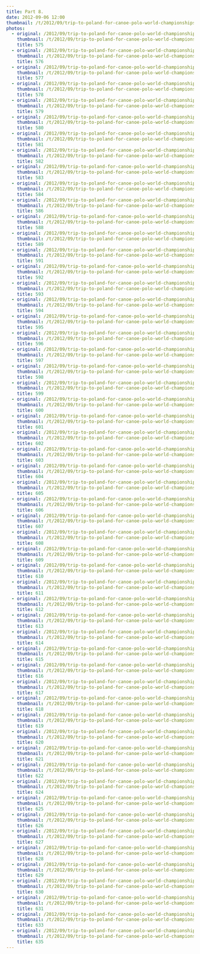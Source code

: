 ```yaml
---
title: Part 8.
date: 2012-09-06 12:00
thumbnail: /t/2012/09/trip-to-poland-for-canoe-polo-world-championships/world-championships/Random-photos-of-players-and-spectators/part-8/575.jpg
photos:
  - original: /2012/09/trip-to-poland-for-canoe-polo-world-championships/world-championships/Random-photos-of-players-and-spectators/part-8/575.jpg
    thumbnail: /t/2012/09/trip-to-poland-for-canoe-polo-world-championships/world-championships/Random-photos-of-players-and-spectators/part-8/575.jpg
    title: 575
  - original: /2012/09/trip-to-poland-for-canoe-polo-world-championships/world-championships/Random-photos-of-players-and-spectators/part-8/576.jpg
    thumbnail: /t/2012/09/trip-to-poland-for-canoe-polo-world-championships/world-championships/Random-photos-of-players-and-spectators/part-8/576.jpg
    title: 576
  - original: /2012/09/trip-to-poland-for-canoe-polo-world-championships/world-championships/Random-photos-of-players-and-spectators/part-8/577.jpg
    thumbnail: /t/2012/09/trip-to-poland-for-canoe-polo-world-championships/world-championships/Random-photos-of-players-and-spectators/part-8/577.jpg
    title: 577
  - original: /2012/09/trip-to-poland-for-canoe-polo-world-championships/world-championships/Random-photos-of-players-and-spectators/part-8/578.jpg
    thumbnail: /t/2012/09/trip-to-poland-for-canoe-polo-world-championships/world-championships/Random-photos-of-players-and-spectators/part-8/578.jpg
    title: 578
  - original: /2012/09/trip-to-poland-for-canoe-polo-world-championships/world-championships/Random-photos-of-players-and-spectators/part-8/579.jpg
    thumbnail: /t/2012/09/trip-to-poland-for-canoe-polo-world-championships/world-championships/Random-photos-of-players-and-spectators/part-8/579.jpg
    title: 579
  - original: /2012/09/trip-to-poland-for-canoe-polo-world-championships/world-championships/Random-photos-of-players-and-spectators/part-8/580.jpg
    thumbnail: /t/2012/09/trip-to-poland-for-canoe-polo-world-championships/world-championships/Random-photos-of-players-and-spectators/part-8/580.jpg
    title: 580
  - original: /2012/09/trip-to-poland-for-canoe-polo-world-championships/world-championships/Random-photos-of-players-and-spectators/part-8/581.jpg
    thumbnail: /t/2012/09/trip-to-poland-for-canoe-polo-world-championships/world-championships/Random-photos-of-players-and-spectators/part-8/581.jpg
    title: 581
  - original: /2012/09/trip-to-poland-for-canoe-polo-world-championships/world-championships/Random-photos-of-players-and-spectators/part-8/582.jpg
    thumbnail: /t/2012/09/trip-to-poland-for-canoe-polo-world-championships/world-championships/Random-photos-of-players-and-spectators/part-8/582.jpg
    title: 582
  - original: /2012/09/trip-to-poland-for-canoe-polo-world-championships/world-championships/Random-photos-of-players-and-spectators/part-8/583.jpg
    thumbnail: /t/2012/09/trip-to-poland-for-canoe-polo-world-championships/world-championships/Random-photos-of-players-and-spectators/part-8/583.jpg
    title: 583
  - original: /2012/09/trip-to-poland-for-canoe-polo-world-championships/world-championships/Random-photos-of-players-and-spectators/part-8/584.jpg
    thumbnail: /t/2012/09/trip-to-poland-for-canoe-polo-world-championships/world-championships/Random-photos-of-players-and-spectators/part-8/584.jpg
    title: 584
  - original: /2012/09/trip-to-poland-for-canoe-polo-world-championships/world-championships/Random-photos-of-players-and-spectators/part-8/586.jpg
    thumbnail: /t/2012/09/trip-to-poland-for-canoe-polo-world-championships/world-championships/Random-photos-of-players-and-spectators/part-8/586.jpg
    title: 586
  - original: /2012/09/trip-to-poland-for-canoe-polo-world-championships/world-championships/Random-photos-of-players-and-spectators/part-8/588.jpg
    thumbnail: /t/2012/09/trip-to-poland-for-canoe-polo-world-championships/world-championships/Random-photos-of-players-and-spectators/part-8/588.jpg
    title: 588
  - original: /2012/09/trip-to-poland-for-canoe-polo-world-championships/world-championships/Random-photos-of-players-and-spectators/part-8/589.jpg
    thumbnail: /t/2012/09/trip-to-poland-for-canoe-polo-world-championships/world-championships/Random-photos-of-players-and-spectators/part-8/589.jpg
    title: 589
  - original: /2012/09/trip-to-poland-for-canoe-polo-world-championships/world-championships/Random-photos-of-players-and-spectators/part-8/591.jpg
    thumbnail: /t/2012/09/trip-to-poland-for-canoe-polo-world-championships/world-championships/Random-photos-of-players-and-spectators/part-8/591.jpg
    title: 591
  - original: /2012/09/trip-to-poland-for-canoe-polo-world-championships/world-championships/Random-photos-of-players-and-spectators/part-8/592.jpg
    thumbnail: /t/2012/09/trip-to-poland-for-canoe-polo-world-championships/world-championships/Random-photos-of-players-and-spectators/part-8/592.jpg
    title: 592
  - original: /2012/09/trip-to-poland-for-canoe-polo-world-championships/world-championships/Random-photos-of-players-and-spectators/part-8/593.jpg
    thumbnail: /t/2012/09/trip-to-poland-for-canoe-polo-world-championships/world-championships/Random-photos-of-players-and-spectators/part-8/593.jpg
    title: 593
  - original: /2012/09/trip-to-poland-for-canoe-polo-world-championships/world-championships/Random-photos-of-players-and-spectators/part-8/594.jpg
    thumbnail: /t/2012/09/trip-to-poland-for-canoe-polo-world-championships/world-championships/Random-photos-of-players-and-spectators/part-8/594.jpg
    title: 594
  - original: /2012/09/trip-to-poland-for-canoe-polo-world-championships/world-championships/Random-photos-of-players-and-spectators/part-8/595.jpg
    thumbnail: /t/2012/09/trip-to-poland-for-canoe-polo-world-championships/world-championships/Random-photos-of-players-and-spectators/part-8/595.jpg
    title: 595
  - original: /2012/09/trip-to-poland-for-canoe-polo-world-championships/world-championships/Random-photos-of-players-and-spectators/part-8/596.jpg
    thumbnail: /t/2012/09/trip-to-poland-for-canoe-polo-world-championships/world-championships/Random-photos-of-players-and-spectators/part-8/596.jpg
    title: 596
  - original: /2012/09/trip-to-poland-for-canoe-polo-world-championships/world-championships/Random-photos-of-players-and-spectators/part-8/597.jpg
    thumbnail: /t/2012/09/trip-to-poland-for-canoe-polo-world-championships/world-championships/Random-photos-of-players-and-spectators/part-8/597.jpg
    title: 597
  - original: /2012/09/trip-to-poland-for-canoe-polo-world-championships/world-championships/Random-photos-of-players-and-spectators/part-8/598.jpg
    thumbnail: /t/2012/09/trip-to-poland-for-canoe-polo-world-championships/world-championships/Random-photos-of-players-and-spectators/part-8/598.jpg
    title: 598
  - original: /2012/09/trip-to-poland-for-canoe-polo-world-championships/world-championships/Random-photos-of-players-and-spectators/part-8/599.jpg
    thumbnail: /t/2012/09/trip-to-poland-for-canoe-polo-world-championships/world-championships/Random-photos-of-players-and-spectators/part-8/599.jpg
    title: 599
  - original: /2012/09/trip-to-poland-for-canoe-polo-world-championships/world-championships/Random-photos-of-players-and-spectators/part-8/600.jpg
    thumbnail: /t/2012/09/trip-to-poland-for-canoe-polo-world-championships/world-championships/Random-photos-of-players-and-spectators/part-8/600.jpg
    title: 600
  - original: /2012/09/trip-to-poland-for-canoe-polo-world-championships/world-championships/Random-photos-of-players-and-spectators/part-8/601.jpg
    thumbnail: /t/2012/09/trip-to-poland-for-canoe-polo-world-championships/world-championships/Random-photos-of-players-and-spectators/part-8/601.jpg
    title: 601
  - original: /2012/09/trip-to-poland-for-canoe-polo-world-championships/world-championships/Random-photos-of-players-and-spectators/part-8/602.jpg
    thumbnail: /t/2012/09/trip-to-poland-for-canoe-polo-world-championships/world-championships/Random-photos-of-players-and-spectators/part-8/602.jpg
    title: 602
  - original: /2012/09/trip-to-poland-for-canoe-polo-world-championships/world-championships/Random-photos-of-players-and-spectators/part-8/603.jpg
    thumbnail: /t/2012/09/trip-to-poland-for-canoe-polo-world-championships/world-championships/Random-photos-of-players-and-spectators/part-8/603.jpg
    title: 603
  - original: /2012/09/trip-to-poland-for-canoe-polo-world-championships/world-championships/Random-photos-of-players-and-spectators/part-8/604.jpg
    thumbnail: /t/2012/09/trip-to-poland-for-canoe-polo-world-championships/world-championships/Random-photos-of-players-and-spectators/part-8/604.jpg
    title: 604
  - original: /2012/09/trip-to-poland-for-canoe-polo-world-championships/world-championships/Random-photos-of-players-and-spectators/part-8/605.jpg
    thumbnail: /t/2012/09/trip-to-poland-for-canoe-polo-world-championships/world-championships/Random-photos-of-players-and-spectators/part-8/605.jpg
    title: 605
  - original: /2012/09/trip-to-poland-for-canoe-polo-world-championships/world-championships/Random-photos-of-players-and-spectators/part-8/606.jpg
    thumbnail: /t/2012/09/trip-to-poland-for-canoe-polo-world-championships/world-championships/Random-photos-of-players-and-spectators/part-8/606.jpg
    title: 606
  - original: /2012/09/trip-to-poland-for-canoe-polo-world-championships/world-championships/Random-photos-of-players-and-spectators/part-8/607.jpg
    thumbnail: /t/2012/09/trip-to-poland-for-canoe-polo-world-championships/world-championships/Random-photos-of-players-and-spectators/part-8/607.jpg
    title: 607
  - original: /2012/09/trip-to-poland-for-canoe-polo-world-championships/world-championships/Random-photos-of-players-and-spectators/part-8/608.jpg
    thumbnail: /t/2012/09/trip-to-poland-for-canoe-polo-world-championships/world-championships/Random-photos-of-players-and-spectators/part-8/608.jpg
    title: 608
  - original: /2012/09/trip-to-poland-for-canoe-polo-world-championships/world-championships/Random-photos-of-players-and-spectators/part-8/609.jpg
    thumbnail: /t/2012/09/trip-to-poland-for-canoe-polo-world-championships/world-championships/Random-photos-of-players-and-spectators/part-8/609.jpg
    title: 609
  - original: /2012/09/trip-to-poland-for-canoe-polo-world-championships/world-championships/Random-photos-of-players-and-spectators/part-8/610.jpg
    thumbnail: /t/2012/09/trip-to-poland-for-canoe-polo-world-championships/world-championships/Random-photos-of-players-and-spectators/part-8/610.jpg
    title: 610
  - original: /2012/09/trip-to-poland-for-canoe-polo-world-championships/world-championships/Random-photos-of-players-and-spectators/part-8/611.jpg
    thumbnail: /t/2012/09/trip-to-poland-for-canoe-polo-world-championships/world-championships/Random-photos-of-players-and-spectators/part-8/611.jpg
    title: 611
  - original: /2012/09/trip-to-poland-for-canoe-polo-world-championships/world-championships/Random-photos-of-players-and-spectators/part-8/612.jpg
    thumbnail: /t/2012/09/trip-to-poland-for-canoe-polo-world-championships/world-championships/Random-photos-of-players-and-spectators/part-8/612.jpg
    title: 612
  - original: /2012/09/trip-to-poland-for-canoe-polo-world-championships/world-championships/Random-photos-of-players-and-spectators/part-8/613.jpg
    thumbnail: /t/2012/09/trip-to-poland-for-canoe-polo-world-championships/world-championships/Random-photos-of-players-and-spectators/part-8/613.jpg
    title: 613
  - original: /2012/09/trip-to-poland-for-canoe-polo-world-championships/world-championships/Random-photos-of-players-and-spectators/part-8/614.jpg
    thumbnail: /t/2012/09/trip-to-poland-for-canoe-polo-world-championships/world-championships/Random-photos-of-players-and-spectators/part-8/614.jpg
    title: 614
  - original: /2012/09/trip-to-poland-for-canoe-polo-world-championships/world-championships/Random-photos-of-players-and-spectators/part-8/615.jpg
    thumbnail: /t/2012/09/trip-to-poland-for-canoe-polo-world-championships/world-championships/Random-photos-of-players-and-spectators/part-8/615.jpg
    title: 615
  - original: /2012/09/trip-to-poland-for-canoe-polo-world-championships/world-championships/Random-photos-of-players-and-spectators/part-8/616.jpg
    thumbnail: /t/2012/09/trip-to-poland-for-canoe-polo-world-championships/world-championships/Random-photos-of-players-and-spectators/part-8/616.jpg
    title: 616
  - original: /2012/09/trip-to-poland-for-canoe-polo-world-championships/world-championships/Random-photos-of-players-and-spectators/part-8/617.jpg
    thumbnail: /t/2012/09/trip-to-poland-for-canoe-polo-world-championships/world-championships/Random-photos-of-players-and-spectators/part-8/617.jpg
    title: 617
  - original: /2012/09/trip-to-poland-for-canoe-polo-world-championships/world-championships/Random-photos-of-players-and-spectators/part-8/618.jpg
    thumbnail: /t/2012/09/trip-to-poland-for-canoe-polo-world-championships/world-championships/Random-photos-of-players-and-spectators/part-8/618.jpg
    title: 618
  - original: /2012/09/trip-to-poland-for-canoe-polo-world-championships/world-championships/Random-photos-of-players-and-spectators/part-8/619.jpg
    thumbnail: /t/2012/09/trip-to-poland-for-canoe-polo-world-championships/world-championships/Random-photos-of-players-and-spectators/part-8/619.jpg
    title: 619
  - original: /2012/09/trip-to-poland-for-canoe-polo-world-championships/world-championships/Random-photos-of-players-and-spectators/part-8/620.jpg
    thumbnail: /t/2012/09/trip-to-poland-for-canoe-polo-world-championships/world-championships/Random-photos-of-players-and-spectators/part-8/620.jpg
    title: 620
  - original: /2012/09/trip-to-poland-for-canoe-polo-world-championships/world-championships/Random-photos-of-players-and-spectators/part-8/621.jpg
    thumbnail: /t/2012/09/trip-to-poland-for-canoe-polo-world-championships/world-championships/Random-photos-of-players-and-spectators/part-8/621.jpg
    title: 621
  - original: /2012/09/trip-to-poland-for-canoe-polo-world-championships/world-championships/Random-photos-of-players-and-spectators/part-8/622.jpg
    thumbnail: /t/2012/09/trip-to-poland-for-canoe-polo-world-championships/world-championships/Random-photos-of-players-and-spectators/part-8/622.jpg
    title: 622
  - original: /2012/09/trip-to-poland-for-canoe-polo-world-championships/world-championships/Random-photos-of-players-and-spectators/part-8/624.jpg
    thumbnail: /t/2012/09/trip-to-poland-for-canoe-polo-world-championships/world-championships/Random-photos-of-players-and-spectators/part-8/624.jpg
    title: 624
  - original: /2012/09/trip-to-poland-for-canoe-polo-world-championships/world-championships/Random-photos-of-players-and-spectators/part-8/625.jpg
    thumbnail: /t/2012/09/trip-to-poland-for-canoe-polo-world-championships/world-championships/Random-photos-of-players-and-spectators/part-8/625.jpg
    title: 625
  - original: /2012/09/trip-to-poland-for-canoe-polo-world-championships/world-championships/Random-photos-of-players-and-spectators/part-8/626.jpg
    thumbnail: /t/2012/09/trip-to-poland-for-canoe-polo-world-championships/world-championships/Random-photos-of-players-and-spectators/part-8/626.jpg
    title: 626
  - original: /2012/09/trip-to-poland-for-canoe-polo-world-championships/world-championships/Random-photos-of-players-and-spectators/part-8/627.jpg
    thumbnail: /t/2012/09/trip-to-poland-for-canoe-polo-world-championships/world-championships/Random-photos-of-players-and-spectators/part-8/627.jpg
    title: 627
  - original: /2012/09/trip-to-poland-for-canoe-polo-world-championships/world-championships/Random-photos-of-players-and-spectators/part-8/628.jpg
    thumbnail: /t/2012/09/trip-to-poland-for-canoe-polo-world-championships/world-championships/Random-photos-of-players-and-spectators/part-8/628.jpg
    title: 628
  - original: /2012/09/trip-to-poland-for-canoe-polo-world-championships/world-championships/Random-photos-of-players-and-spectators/part-8/629.jpg
    thumbnail: /t/2012/09/trip-to-poland-for-canoe-polo-world-championships/world-championships/Random-photos-of-players-and-spectators/part-8/629.jpg
    title: 629
  - original: /2012/09/trip-to-poland-for-canoe-polo-world-championships/world-championships/Random-photos-of-players-and-spectators/part-8/630.jpg
    thumbnail: /t/2012/09/trip-to-poland-for-canoe-polo-world-championships/world-championships/Random-photos-of-players-and-spectators/part-8/630.jpg
    title: 630
  - original: /2012/09/trip-to-poland-for-canoe-polo-world-championships/world-championships/Random-photos-of-players-and-spectators/part-8/631.jpg
    thumbnail: /t/2012/09/trip-to-poland-for-canoe-polo-world-championships/world-championships/Random-photos-of-players-and-spectators/part-8/631.jpg
    title: 631
  - original: /2012/09/trip-to-poland-for-canoe-polo-world-championships/world-championships/Random-photos-of-players-and-spectators/part-8/633.jpg
    thumbnail: /t/2012/09/trip-to-poland-for-canoe-polo-world-championships/world-championships/Random-photos-of-players-and-spectators/part-8/633.jpg
    title: 633
  - original: /2012/09/trip-to-poland-for-canoe-polo-world-championships/world-championships/Random-photos-of-players-and-spectators/part-8/635.jpg
    thumbnail: /t/2012/09/trip-to-poland-for-canoe-polo-world-championships/world-championships/Random-photos-of-players-and-spectators/part-8/635.jpg
    title: 635
---
```

